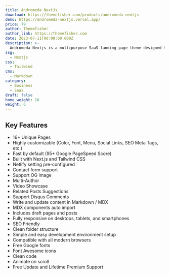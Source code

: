 ```yaml
---
title: Andromeda NextJs
download: https://themefisher.com/products/andromeda-nextjs
demo: https://andromeda-nextjs.vercel.app/
price: 79
author: Themefisher
author_link: https://themefisher.com
date: 2023-07-11T00:00:00.000Z
description: >-
  Andromeda Nextjs is a multipurpose SaaS landing page theme designed to showcase any SaaS product with elegance and functionality.
ssg:
  - Nextjs
css:
  - Tailwind
cms:
  - Markdown
category:
  - Business
  - Saas
draft: false
home_weight: 16
weight: 6
---
```


## Key Features

- 16+ Unique Pages
- Highly customizable (Color, Font, Menu, Social Links, SEO Meta Tags, etc.)
- Fast by default (95+ Google PageSpeed Score)
- Built with Next.js and Tailwind CSS
- Netlify setting pre-configured
- Contact form support
- Support OG image
- Multi-Author
- Video Showcase
- Related Posts Suggestions
- Support Disqus Comments
- Write and update content in Markdown / MDX
- MDX components auto import
- Includes draft pages and posts
- Fully responsive on desktops, tablets, and smartphones
- SEO Friendly
- Clean folder structure
- Simple and easy development environment setup
- Compatible with all modern browsers
- Free Google fonts
- Font Awesome icons
- Clean code
- Animate on scroll
- Free Update and Lifetime Premium Support
